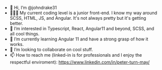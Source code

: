 - 👋 Hi, I’m @johndrake31
- 🧗🏻‍♂️ My current coding level is a junior front-end. I know my way around SCSS, HTML, JS, and Angular. It's not always pretty but it's getting better.
- 👀 I’m interested in Typescript, React, Angular11 and beyond, SCSS, and all cool things.
- 🌱 I’m currently learning Angular 11 and have a strong grasp of how it works.
- 💞️ I’m looking to collaborate on cool stuff.
- 📫 How to reach me (linked-in is for professionals and I enjoy the respectful enviroment): https://www.linkedin.com/in/peter-turn-may/

<!---
johndrake31/johndrake31 is a ✨ special ✨ repository because its `README.md` (this file) appears on your GitHub profile.
You can click the Preview link to take a look at your changes.
--->
